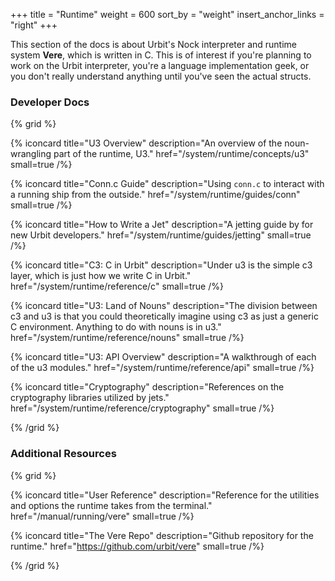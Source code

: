 +++
title = "Runtime"
weight = 600
sort_by = "weight"
insert_anchor_links = "right"
+++

This section of the docs is about Urbit's Nock interpreter and runtime system **Vere**, which is written in C. This is of interest if you're planning to work on the Urbit interpreter, you're a language implementation geek, or you don't really understand anything until you've seen the actual structs.

### Developer Docs

{% grid %}

  {% iconcard
    title="U3 Overview"
    description="An overview of the noun-wrangling part of the runtime, U3."
    href="/system/runtime/concepts/u3"
    small=true
  /%}

  {% iconcard
    title="Conn.c Guide"
    description="Using `conn.c` to interact with a running ship from the outside."
    href="/system/runtime/guides/conn"
    small=true
  /%}

  {% iconcard
    title="How to Write a Jet"
    description="A jetting guide by for new Urbit developers."
    href="/system/runtime/guides/jetting"
    small=true
  /%}

  {% iconcard
    title="C3: C in Urbit"
    description="Under u3 is the simple c3 layer, which is just how we write C in Urbit."
    href="/system/runtime/reference/c"
    small=true
  /%}

  {% iconcard
    title="U3: Land of Nouns"
    description="The division between c3 and u3 is that you could theoretically imagine using c3 as just a generic C environment. Anything to do with nouns is in u3."
    href="/system/runtime/reference/nouns"
    small=true
  /%}

  {% iconcard
    title="U3: API Overview"
    description="A walkthrough of each of the u3 modules."
    href="/system/runtime/reference/api"
    small=true
  /%}

  {% iconcard
    title="Cryptography"
    description="References on the cryptography libraries utilized by jets."
    href="/system/runtime/reference/cryptography"
    small=true
  /%}

{% /grid %}

### Additional Resources

{% grid %}

  {% iconcard
    title="User Reference"
    description="Reference for the utilities and options the runtime takes from the terminal."
    href="/manual/running/vere"
    small=true
  /%}

  {% iconcard
    title="The Vere Repo"
    description="Github repository for the runtime."
    href="https://github.com/urbit/vere"
    small=true
  /%}

{% /grid %}
